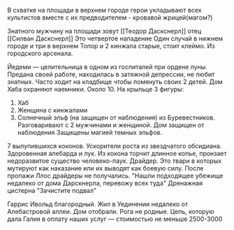 В схватке на площади  в верхнем городе герои укладывают всех культистов вместе с их предводителем - кровавой жрицей(магом?)

Знатного мужчину на площади зовут [[Теодор Даскснерл]] отец [[Силван Даскснерл]]
Это четвертое нападение
Один случай в нижнем городе и три в верхнем
Топор и 2 кинжала старые, стоит клеймо. Из городского арсенала.

Йедеми — целительница в одном из госпиталей при ордене луны. Предана своей работе, находилась в затяжной депрессии, не любит знатных. Часто ходит на кладбище чтобы помянуть своих 2 детей. 
Дом Хаба охраняют наемники. Около 10. На крыльце 3 фигуры: 
1. Хаб
2. Женщина с кинжалами
3. Солнечный эльф (на защищен от наблюдения)
   из Буревестников.
Разговаривают с 2 мужчинами и женщиной. Дом защищен от наблюдения
Защищены магией темных эльфов. 

7 вылупившихся коконов. Ускорители роста из звездчатого обсидиана. Здоровенная алебарда и лук. Из кокона торчит длинное копье, пронзает недоразвитое существо человеко-паук.  Драйдер. Это твари в которых мутируют как наказание или их выводят как боевую силу. После пропажи Ллос драйдеры не получались. 
"Нашли подходящее убежище недалеко от дома Дарскнерла, перевожу всех туда"
Дренажная цистерна 
"Зачистите подвал"

Гаррис Ивольд благородный. Жил в Уединении недалеко от Алебастровой аллеи. Дом отобрали. Рога не родные.
Цепь, которую дала Галия в оплату наших услуг — стоимостью не меньше 2500-3000

